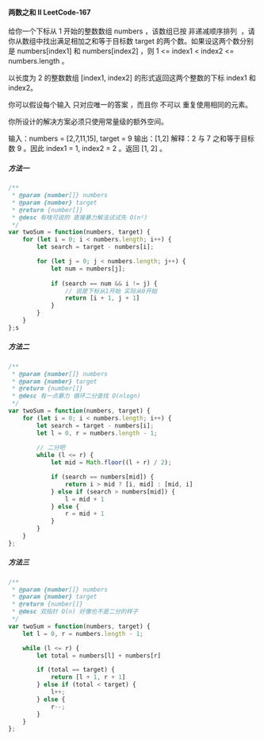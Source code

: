 #### 两数之和 II LeetCode-167
给你一个下标从 1 开始的整数数组 numbers ，该数组已按 非递减顺序排列  ，请你从数组中找出满足相加之和等于目标数 target 的两个数。如果设这两个数分别是 numbers[index1] 和 numbers[index2] ，则 1 <= index1 < index2 <= numbers.length 。

以长度为 2 的整数数组 [index1, index2] 的形式返回这两个整数的下标 index1 和 index2。

你可以假设每个输入 只对应唯一的答案 ，而且你 不可以 重复使用相同的元素。

你所设计的解决方案必须只使用常量级的额外空间。

输入：numbers = [2,7,11,15], target = 9
输出：[1,2]
解释：2 与 7 之和等于目标数 9 。因此 index1 = 1, index2 = 2 。返回 [1, 2] 。

##### 方法一
```js
/**
 * @param {number[]} numbers
 * @param {number} target
 * @return {number[]}
 * @desc 有啥可说的 直接暴力解法试试先 O(n²)
 */
var twoSum = function(numbers, target) {
    for (let i = 0; i < numbers.length; i++) {
        let search = target - numbers[i];

        for (let j = 0; j < numbers.length; j++) {
            let num = numbers[j];
            
            if (search == num && i != j) {
                // 说是下标从1开始 实际从0开始
                return [i + 1, j + 1]
            }
        }
    }
};s
```
##### 方法二
```js
/**
 * @param {number[]} numbers
 * @param {number} target
 * @return {number[]}
 * @desc 有一点暴力 循环二分查找 O(nlogn)
 */
var twoSum = function(numbers, target) {
    for (let i = 0; i < numbers.length; i++) {
        let search = target - numbers[i];
        let l = 0, r = numbers.length - 1;
        
        // 二分吧
        while (l <= r) {
            let mid = Math.floor((l + r) / 2);

            if (search == numbers[mid]) {
                return i > mid ? [i, mid] : [mid, i]
            } else if (search > numbers[mid]) {
                l = mid + 1
            } else {
                r = mid + 1
            }
        }
    }
};
```
##### 方法三
```js
/**
 * @param {number[]} numbers
 * @param {number} target
 * @return {number[]}
 * @desc 双指针 O(n) 好像也不是二分的样子
 */
var twoSum = function(numbers, target) {
    let l = 0, r = numbers.length - 1;

    while (l <= r) {
        let total = numbers[l] + numbers[r]

        if (total == target) {
            return [l + 1, r + 1]
        } else if (total < target) {
            l++;
        } else {
            r--;
        }
    }
};
```
